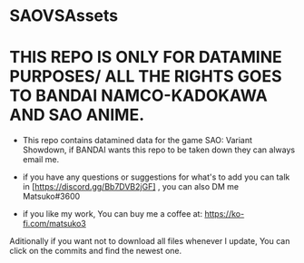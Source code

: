 # SAOVSAssets

# THIS REPO IS ONLY FOR DATAMINE PURPOSES/ ALL THE RIGHTS GOES TO BANDAI NAMCO-KADOKAWA AND SAO ANIME.


* This repo contains datamined data for the game SAO: Variant Showdown, if BANDAI wants this repo to be taken down they can always email me.

* if you have any questions or suggestions for what's to add you can talk in [https://discord.gg/Bb7DVB2jGF] , you can also DM me Matsuko#3600

* if you like my work, You can buy me a coffee at: https://ko-fi.com/matsuko3

Aditionally if you want not to download all files whenever I update, You can click on the commits and find the newest one.
